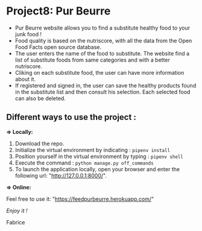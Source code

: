 # Project8: Pur Beurre  
  
- Pur Beurre website allows you to find a substitute healthy food to your junk food !  
- Food quality is based on the nutriscore, with all the data from the Open Food Facts open source database.  
- The user enters the name of the food to substitute. The website find a list of substitute foods from same categories and with a better nutriscore.  
- Cliking on each substitute food, the user can have more information about it.  
- If registered and signed in, the user can save the healthy products found in the substitute list and then consult his selection. Each selected food can also be deleted.  

## Different ways to use the project :  
  
__=> Locally:__  
1. Download the repo.  
2. Initialize the virtual environment by indicating : `pipenv install`  
3. Position yourself in the virtual environment by typing : `pipenv shell`  
4. Execute the command : `python manage.py off_commands`  
5. To launch the application locally, open your browser and enter the following url: "http://127.0.0.1:8000/".  
  
__=> Online:__  
  
Feel free to use it: "https://feedpurbeurre.herokuapp.com/"  

_Enjoy it !_

Fabrice